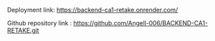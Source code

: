 Deployment link: https://backend-ca1-retake.onrender.com/

Github repository link : https://github.com/Angell-006/BACKEND-CA1-RETAKE.git